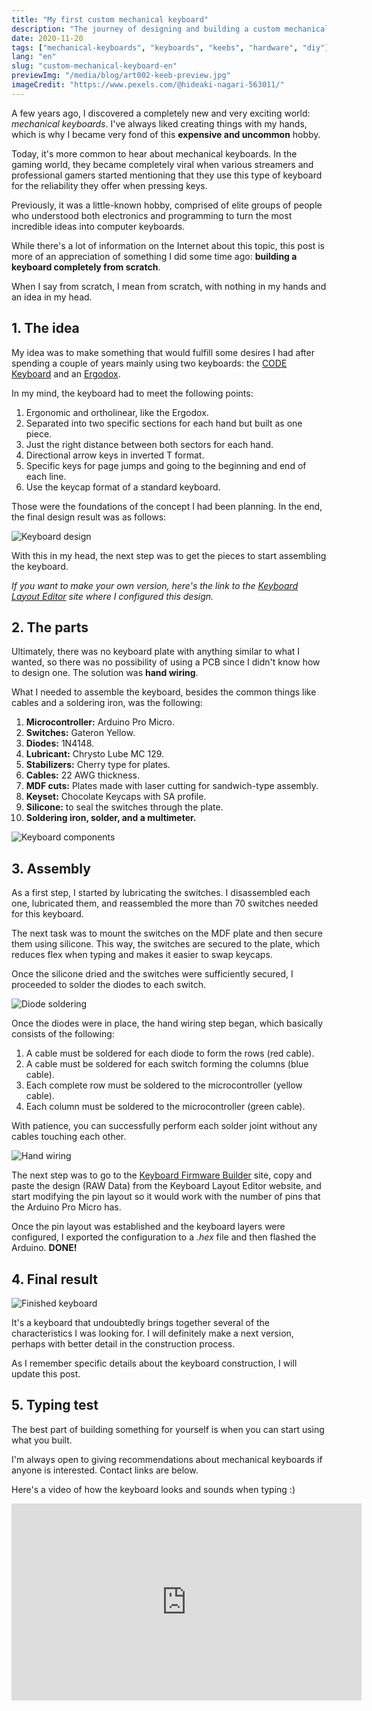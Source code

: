 ```yaml
---
title: "My first custom mechanical keyboard"
description: "The journey of designing and building a custom mechanical keyboard from scratch, including component selection and assembly process."
date: 2020-11-20
tags: ["mechanical-keyboards", "keyboards", "keebs", "hardware", "diy"]
lang: "en"
slug: "custom-mechanical-keyboard-en"
previewImg: "/media/blog/art002-keeb-preview.jpg"
imageCredit: "https://www.pexels.com/@hideaki-nagari-563011/"
---
```


A few years ago, I discovered a completely new and very exciting world: *mechanical keyboards*. I've always liked creating things with my hands, which is why I became very fond of this **expensive and uncommon** hobby.

Today, it's more common to hear about mechanical keyboards. In the gaming world, they became completely viral when various streamers and professional gamers started mentioning that they use this type of keyboard for the reliability they offer when pressing keys.

Previously, it was a little-known hobby, comprised of elite groups of people who understood both electronics and programming to turn the most incredible ideas into computer keyboards.

While there's a lot of information on the Internet about this topic, this post is more of an appreciation of something I did some time ago: **building a keyboard completely from scratch**.

When I say from scratch, I mean from scratch, with nothing in my hands and an idea in my head.

## 1. The idea

My idea was to make something that would fulfill some desires I had after spending a couple of years mainly using two keyboards: the [CODE Keyboard](https://codekeyboards.com) and an [Ergodox](https://www.ergodox.io).

In my mind, the keyboard had to meet the following points:

1. Ergonomic and ortholinear, like the Ergodox.
2. Separated into two specific sections for each hand but built as one piece.
3. Just the right distance between both sectors for each hand.
4. Directional arrow keys in inverted T format.
5. Specific keys for page jumps and going to the beginning and end of each line.
6. Use the keycap format of a standard keyboard.

Those were the foundations of the concept I had been planning. In the end, the final design result was as follows:

![Keyboard design](/media/blog/art002-keeb-00.png)

With this in my head, the next step was to get the pieces to start assembling the keyboard.

*If you want to make your own version, here's the link to the [Keyboard Layout Editor](http://www.keyboard-layout-editor.com/##@_name=yoryerkeeb%20v2&author=Jorge%20Noguera&switchMount=cherry&switchBrand=kailh&switchType=PG151101D49%2F%2FD09&plate:true%3B&@_y:0.125%3B&=Esc&_x:3.25%3B&=%23%0A3&_x:5.25%3B&=*%0A8%3B&@_y:-0.875&x:3.25%3B&=%2F@%0A2&_x:1%3B&=$%0A4&_x:3.25%3B&=%2F&%0A7&_x:1%3B&=(%0A9%3B&@_y:-0.875&x:6.25%3B&=%25%0A5&_x:1.25%3B&=%5E%0A6%3B&@_y:-0.875&x:1.25%3B&=~%0A%60&=!%0A1&_x:9.25%3B&=)%0A0&=%2F_%0A-&=+%0A%2F=&_w:2%3B&=Backspace&_x:0.25%3B&=Home&=PgUp%3B&@_y:-0.375&x:4.25%3B&=E&_x:5.25%3B&=I%3B&@_y:-0.875&x:3.25%3B&=W&_x:1%3B&=R&_x:3.25%3B&=U&_x:1%3B&=O%3B&@_y:-0.875&x:6.25%3B&=T&_x:1.25%3B&=Y%3B&@_y:-0.875&x:0.75&w:1.5%3B&=Tab&=Q&_x:9.25%3B&=P&=%7B%0A%5B&=%7D%0A%5D&_w:1.5%3B&=%7C%0A%5C&_x:0.75%3B&=End&=PgDn%3B&@_y:-0.375&x:4.25%3B&=D&_x:5.25%3B&=K%3B&@_y:-0.875&x:3.25%3B&=S&_x:1%3B&=F&_x:3.25%3B&=J&_x:1%3B&=L%3B&@_y:-0.875&x:6.25%3B&=G&_x:1.25%3B&=H%3B&@_y:-0.875&x:0.5&w:1.75%3B&=Caps%20Lock&=A&_x:9.25%3B&=%2F:%0A%2F%3B&=%22%0A'&_w:2.25%3B&=Enter%3B&@_y:-0.375&x:4.25%3B&=C&_x:5.25%3B&=%3C%0A,%3B&@_y:-0.875&x:3.25%3B&=X&_x:1%3B&=V&_x:3.25%3B&=M&_x:1%3B&=%3E%0A.%3B&@_y:-0.875&x:6.25%3B&=B&_x:1.25%3B&=N%3B&@_y:-0.875&w:2.25%3B&=Shift&=Z&_x:9.25%3B&=%3F%0A%2F%2F&_w:2.75%3B&=Shift&_x:1.5%3B&=Up%3B&@_x:1&w:1.25%3B&=Ctrl&_w:1.25%3B&=Alt&_w:1.25%3B&=Cmd&_x:0.25&w:2.25%3B&=Space&_x:1.25&w:2.25%3B&=Space&_x:0.25&w:1.25%3B&=Cmd&_w:1.25%3B&=Alt&_w:1.25%3B&=Ctrl&_x:0.5%3B&=Fn&_x:0.5%3B&=Left&=Down&=Right) site where I configured this design.*

## 2. The parts

Ultimately, there was no keyboard plate with anything similar to what I wanted, so there was no possibility of using a PCB since I didn't know how to design one. The solution was **hand wiring**.

What I needed to assemble the keyboard, besides the common things like cables and a soldering iron, was the following:

1. **Microcontroller:** Arduino Pro Micro.
2. **Switches:** Gateron Yellow.
3. **Diodes:** 1N4148.
4. **Lubricant:** Chrysto Lube MC 129.
5. **Stabilizers:** Cherry type for plates.
6. **Cables:** 22 AWG thickness.
7. **MDF cuts:** Plates made with laser cutting for sandwich-type assembly.
8. **Keyset:** Chocolate Keycaps with SA profile.
9. **Silicone:** to seal the switches through the plate.
10. **Soldering iron, solder, and a multimeter.**

![Keyboard components](/media/blog/art002-keeb-01.jpg)

## 3. Assembly

As a first step, I started by lubricating the switches. I disassembled each one, lubricated them, and reassembled the more than 70 switches needed for this keyboard.

The next task was to mount the switches on the MDF plate and then secure them using silicone. This way, the switches are secured to the plate, which reduces flex when typing and makes it easier to swap keycaps.

Once the silicone dried and the switches were sufficiently secured, I proceeded to solder the diodes to each switch.

![Diode soldering](/media/blog/art002-keeb-03.jpg)

Once the diodes were in place, the hand wiring step began, which basically consists of the following:

1. A cable must be soldered for each diode to form the rows (red cable).
2. A cable must be soldered for each switch forming the columns (blue cable).
3. Each complete row must be soldered to the microcontroller (yellow cable).
4. Each column must be soldered to the microcontroller (green cable).

With patience, you can successfully perform each solder joint without any cables touching each other.

![Hand wiring](/media/blog/art002-keeb-04.jpg)

The next step was to go to the [Keyboard Firmware Builder](https://kbfirmware.com) site, copy and paste the design (RAW Data) from the Keyboard Layout Editor website, and start modifying the pin layout so it would work with the number of pins that the Arduino Pro Micro has.

Once the pin layout was established and the keyboard layers were configured, I exported the configuration to a *.hex* file and then flashed the Arduino. **DONE!**

## 4. Final result

![Finished keyboard](/media/blog/art002-keeb-05.jpg)

It's a keyboard that undoubtedly brings together several of the characteristics I was looking for. I will definitely make a next version, perhaps with better detail in the construction process.

As I remember specific details about the keyboard construction, I will update this post.

## 5. Typing test

The best part of building something for yourself is when you can start using what you built.

I'm always open to giving recommendations about mechanical keyboards if anyone is interested. Contact links are below.

Here's a video of how the keyboard looks and sounds when typing :)

<div class="flex justify-center">
<iframe width="560" height="315" src="https://www.youtube.com/embed/SxFczmAr2y8" frameborder="0" allow="accelerometer; autoplay; clipboard-write; encrypted-media; gyroscope; picture-in-picture" allowfullscreen></iframe>
</div>
